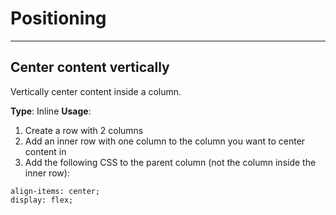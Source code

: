 # Positioning
---

## Center content vertically
Vertically center content inside a column.

**Type**: Inline
**Usage**:
1. Create a row with 2 columns
2. Add an inner row with one column to the column you want to center content in
3. Add the following CSS to the parent column (not the column inside the inner row):
```
align-items: center;
display: flex;
```